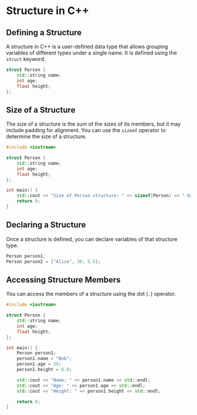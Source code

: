 # Structure in C++

## Defining a Structure

A structure in C++ is a user-defined data type that allows grouping variables of different types under a single name. It is defined using the `struct` keyword.

```cpp
struct Person {
    std::string name;
    int age;
    float height;
};
```

## Size of a Structure

The size of a structure is the sum of the sizes of its members, but it may include padding for alignment. You can use the `sizeof` operator to determine the size of a structure.

```cpp
#include <iostream>

struct Person {
    std::string name;
    int age;
    float height;
};

int main() {
    std::cout << "Size of Person structure: " << sizeof(Person) << " bytes" << std::endl;
    return 0;
}
```

## Declaring a Structure

Once a structure is defined, you can declare variables of that structure type.

```cpp
Person person1;
Person person2 = {"Alice", 30, 5.5};
```

## Accessing Structure Members

You can access the members of a structure using the dot (`.`) operator.

```cpp
#include <iostream>

struct Person {
    std::string name;
    int age;
    float height;
};

int main() {
    Person person1;
    person1.name = "Bob";
    person1.age = 25;
    person1.height = 6.0;

    std::cout << "Name: " << person1.name << std::endl;
    std::cout << "Age: " << person1.age << std::endl;
    std::cout << "Height: " << person1.height << std::endl;

    return 0;
}
```
